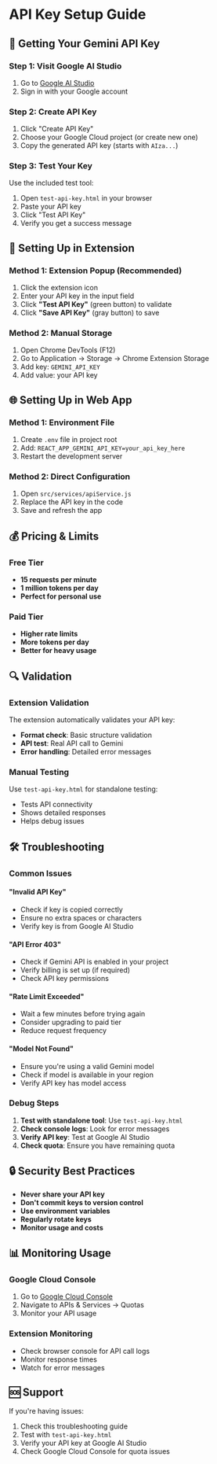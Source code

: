 # API Key Setup Guide

## 🔑 Getting Your Gemini API Key

### Step 1: Visit Google AI Studio
1. Go to [Google AI Studio](https://makersuite.google.com/app/apikey)
2. Sign in with your Google account

### Step 2: Create API Key
1. Click "Create API Key"
2. Choose your Google Cloud project (or create new one)
3. Copy the generated API key (starts with `AIza...`)

### Step 3: Test Your Key
Use the included test tool:
1. Open `test-api-key.html` in your browser
2. Paste your API key
3. Click "Test API Key"
4. Verify you get a success message

## 🚀 Setting Up in Extension

### Method 1: Extension Popup (Recommended)
1. Click the extension icon
2. Enter your API key in the input field
3. Click **"Test API Key"** (green button) to validate
4. Click **"Save API Key"** (gray button) to save

### Method 2: Manual Storage
1. Open Chrome DevTools (F12)
2. Go to Application → Storage → Chrome Extension Storage
3. Add key: `GEMINI_API_KEY`
4. Add value: your API key

## 🌐 Setting Up in Web App

### Method 1: Environment File
1. Create `.env` file in project root
2. Add: `REACT_APP_GEMINI_API_KEY=your_api_key_here`
3. Restart the development server

### Method 2: Direct Configuration
1. Open `src/services/apiService.js`
2. Replace the API key in the code
3. Save and refresh the app

## 💰 Pricing & Limits

### Free Tier
- **15 requests per minute**
- **1 million tokens per day**
- **Perfect for personal use**

### Paid Tier
- **Higher rate limits**
- **More tokens per day**
- **Better for heavy usage**

## 🔍 Validation

### Extension Validation
The extension automatically validates your API key:
- **Format check**: Basic structure validation
- **API test**: Real API call to Gemini
- **Error handling**: Detailed error messages

### Manual Testing
Use `test-api-key.html` for standalone testing:
- Tests API connectivity
- Shows detailed responses
- Helps debug issues

## 🛠️ Troubleshooting

### Common Issues

#### "Invalid API Key"
- Check if key is copied correctly
- Ensure no extra spaces or characters
- Verify key is from Google AI Studio

#### "API Error 403"
- Check if Gemini API is enabled in your project
- Verify billing is set up (if required)
- Check API key permissions

#### "Rate Limit Exceeded"
- Wait a few minutes before trying again
- Consider upgrading to paid tier
- Reduce request frequency

#### "Model Not Found"
- Ensure you're using a valid Gemini model
- Check if model is available in your region
- Verify API key has model access

### Debug Steps
1. **Test with standalone tool**: Use `test-api-key.html`
2. **Check console logs**: Look for error messages
3. **Verify API key**: Test at Google AI Studio
4. **Check quota**: Ensure you have remaining quota

## 🔒 Security Best Practices

- **Never share your API key**
- **Don't commit keys to version control**
- **Use environment variables**
- **Regularly rotate keys**
- **Monitor usage and costs**

## 📊 Monitoring Usage

### Google Cloud Console
1. Go to [Google Cloud Console](https://console.cloud.google.com/)
2. Navigate to APIs & Services → Quotas
3. Monitor your API usage

### Extension Monitoring
- Check browser console for API call logs
- Monitor response times
- Watch for error messages

## 🆘 Support

If you're having issues:
1. Check this troubleshooting guide
2. Test with `test-api-key.html`
3. Verify your API key at Google AI Studio
4. Check Google Cloud Console for quota issues
